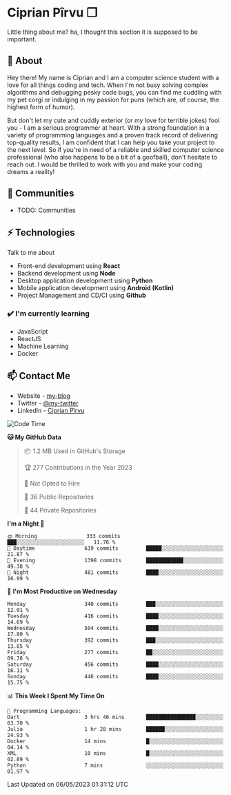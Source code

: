 # Ciprian Pîrvu ❐

Little thing about me? ha, I thought this section it is supposed to be important.

## 🧐 About

Hey there! My name is Ciprian and I am a computer science student with a love for all things coding and tech. When I'm not busy solving complex algorithms and debugging pesky code bugs, you can find me cuddling with my pet corgi or indulging in my passion for puns (which are, of course, the highest form of humor).

But don't let my cute and cuddly exterior (or my love for terrible jokes) fool you - I am a serious programmer at heart. With a strong foundation in a variety of programming languages and a proven track record of delivering top-quality results, I am confident that I can help you take your project to the next level. So if you're in need of a reliable and skilled computer science professional (who also happens to be a bit of a goofball), don't hesitate to reach out. I would be thrilled to work with you and make your coding dreams a reality!

## 👯 Communities

-   TODO: Communities

## ⚡ Technologies

Talk to me about

-   Front-end development using **React**
-   Backend development using **Node**
-   Desktop application development using **Python**
-   Mobile application development using **Android (Kotlin)**
-   Project Management and CD/CI using **Github**

### ✔️ I'm currently learning

-   JavaScript
-   ReactJS
-   Machine Learning
-   Docker

## 📫 Contact Me

-   Website - [my-blog]()
-   Twitter - [@my-twitter]()
-   LinkedIn - [Ciprian Pîrvu](https://www.linkedin.com/in/p%C3%AErvu-ciprian-cristian-4415991b1/)

<!--START_SECTION:waka-->
![Code Time](http://img.shields.io/badge/Code%20Time-1%2C716%20hrs%2014%20mins-blue)

**🐱 My GitHub Data** 

> 📦 1.2 MB Used in GitHub's Storage 
 > 
> 🏆 277 Contributions in the Year 2023
 > 
> 🚫 Not Opted to Hire
 > 
> 📜 36 Public Repositories 
 > 
> 🔑 44 Private Repositories 
 > 
**I'm a Night 🦉** 

```text
🌞 Morning                333 commits         ███░░░░░░░░░░░░░░░░░░░░░░   11.76 % 
🌆 Daytime                619 commits         █████░░░░░░░░░░░░░░░░░░░░   21.87 % 
🌃 Evening                1398 commits        ████████████░░░░░░░░░░░░░   49.38 % 
🌙 Night                  481 commits         ████░░░░░░░░░░░░░░░░░░░░░   16.99 % 
```
📅 **I'm Most Productive on Wednesday** 

```text
Monday                   340 commits         ███░░░░░░░░░░░░░░░░░░░░░░   12.01 % 
Tuesday                  416 commits         ████░░░░░░░░░░░░░░░░░░░░░   14.69 % 
Wednesday                504 commits         ████░░░░░░░░░░░░░░░░░░░░░   17.80 % 
Thursday                 392 commits         ███░░░░░░░░░░░░░░░░░░░░░░   13.85 % 
Friday                   277 commits         ██░░░░░░░░░░░░░░░░░░░░░░░   09.78 % 
Saturday                 456 commits         ████░░░░░░░░░░░░░░░░░░░░░   16.11 % 
Sunday                   446 commits         ████░░░░░░░░░░░░░░░░░░░░░   15.75 % 
```


📊 **This Week I Spent My Time On** 

```text
💬 Programming Languages: 
Dart                     3 hrs 46 mins       ████████████████░░░░░░░░░   63.70 % 
Julia                    1 hr 28 mins        ██████░░░░░░░░░░░░░░░░░░░   24.93 % 
Docker                   14 mins             █░░░░░░░░░░░░░░░░░░░░░░░░   04.14 % 
XML                      10 mins             █░░░░░░░░░░░░░░░░░░░░░░░░   02.89 % 
Python                   7 mins              ░░░░░░░░░░░░░░░░░░░░░░░░░   01.97 % 
```


 Last Updated on 06/05/2023 01:31:12 UTC
<!--END_SECTION:waka-->
